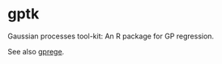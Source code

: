 gptk
====

Gaussian processes tool-kit: An R package for GP regression.

See also [gprege](https://github.com/alkalait/gprege).

